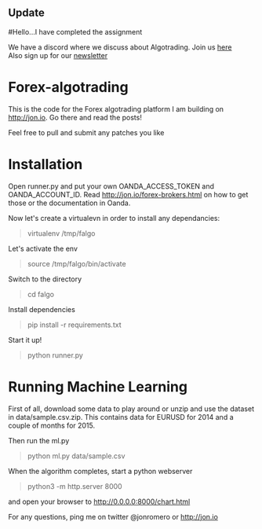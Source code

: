## Update

#Hello...I have completed the assignment

We have a discord where we discuss about Algotrading. Join us [here](https://discord.gg/XvCttdjTAM)\
Also sign up for our [newsletter](https://jon.io)


# Forex-algotrading
This is the code for the Forex algotrading platform I am building on http://jon.io.
Go there and read the posts!

Feel free to pull and submit any patches you like

# Installation

Open runner.py and put your own OANDA_ACCESS_TOKEN and OANDA_ACCOUNT_ID. Read http://jon.io/forex-brokers.html on how to get those or the documentation in Oanda.

Now let's create a virtualevn in order to install any dependancies:

> virtualenv /tmp/falgo

Let's activate the env
> source /tmp/falgo/bin/activate

Switch to the directory
> cd falgo

Install dependencies
> pip install -r requirements.txt

Start it up!
> python runner.py


# Running Machine Learning
First of all, download some data to play around or unzip and use the dataset in data/sample.csv.zip. This contains data for EURUSD for 2014 and a couple of months for 2015.

Then run the ml.py
> python ml.py data/sample.csv

When the algorithm completes, start a python webserver

> python3 -m http.server 8000

and open your browser to http://0.0.0.0:8000/chart.html



For any questions, ping me on twitter @jonromero or http://jon.io
